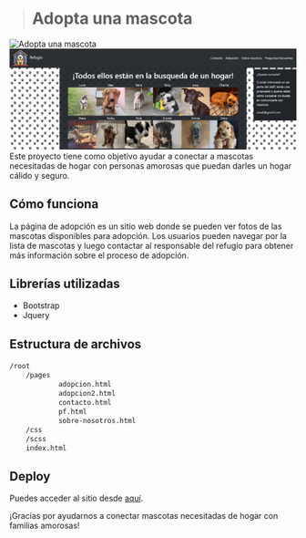 > # Adopta una mascota

![Adopta una mascota](https://img.shields.io/badge/Adopta%20una%20mascota%20-%20Bienvenido%20a%20la%20familia-brightgreen)
![enter image description here](https://github.com/Maximiliano3198/Coder_Proyecto/blob/main/img/Refugio.jpg?raw=true)
Este proyecto tiene como objetivo ayudar a conectar a mascotas necesitadas de hogar con personas amorosas que puedan darles un hogar cálido y seguro.

## Cómo funciona

La página de adopción es un sitio web donde se pueden ver fotos de las mascotas disponibles para adopción. Los usuarios pueden navegar por la lista de mascotas y luego contactar al responsable del refugio para obtener más información sobre el proceso de adopción.

## Librerías utilizadas

 - Bootstrap
 - Jquery


## Estructura de archivos


    /root
	    /pages
			    adopcion.html
			    adopcion2.html
			    contacto.html
			    pf.html
			    sobre-nosotros.html
		/css
	    /scss
	    index.html


## Deploy

Puedes acceder al sitio desde [aquí](https://maximiliano3198.github.io/Coder_Proyecto/index.html).


¡Gracias por ayudarnos a conectar mascotas necesitadas de hogar con familias amorosas!
